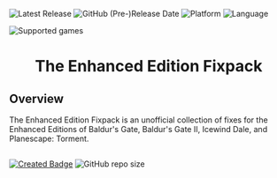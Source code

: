 ![Latest Release](https://img.shields.io/github/v/release/Gibberlings3/EE_Fixpack?include_prereleases&color=blue)
![GitHub (Pre-)Release Date](https://img.shields.io/github/release-date-pre/Gibberlings3/EE_Fixpack?color=gold)
![Platform](https://img.shields.io/static/v1?label=platform&message=windows%20%7C%20macOS%20%7C%20linux%20%7C%20Project%20Infinity&color=informational)
![Language](https://img.shields.io/static/v1?label=language&message=English%20%7C%20Chinese%20%7C%20Czech%20%7C%20French%20%7C%20German%20%7C%20Italian%20%7C%20Korean%20%7C%20Polish%20%7C%20Russian%20%7C%20Spanish&color=limegreen)

![Supported games](https://img.shields.io/static/v1?label=supported%20games&message=BG%20%7C%20BG2%20%7C%20BGT%20%7C%20BGEE%20%7C%20BG2EE%20%7C%20EET%20%7C%20IWD%20%7C%20IWDEE%20%7C%20IWD2%20%7C%20IWD-in-BG2%20%7C%20PsT%20%7C%20PsTEE&color=dodgerblue)


<div align="center"><h1></a>The Enhanced Edition Fixpack</h1>

</div>

## Overview



The Enhanced Edition Fixpack is an unofficial collection of fixes for the Enhanced Editions of Baldur's Gate, Baldur's Gate II, Icewind Dale, and Planescape: Torment. 
<!--
## 

 :page_facing_up: [Read the mod's readme](https://gibberlings3.github.io/Documentation/readmes/readme-cdtweaks.html) 
-->

## 

[![Created Badge](https://badges.pufler.dev/created/Gibberlings3/EE_Fixpack?style=plastic&label=Created)](https://badges.pufler.dev)
![GitHub repo size](https://img.shields.io/github/repo-size/Gibberlings3/EE_Fixpack?style=plastic&label=repo%20size)
